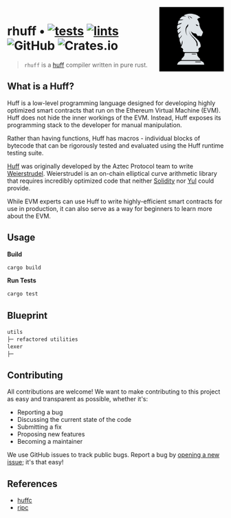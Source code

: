 <img align="right" width="150" height="150" top="100" src="./assets/huff.png">

# rhuff • [![tests](https://github.com/huff-language/rhuff/actions/workflows/tests.yaml/badge.svg)](https://github.com/huff-language/rhuff/actions/workflows/tests.yaml) [![lints](https://github.com/huff-language/rhuff/actions/workflows/lints.yaml/badge.svg)](https://github.com/huff-language/rhuff/actions/workflows/lints.yaml) ![GitHub](https://img.shields.io/github/license/huff-language/rhuff)  ![Crates.io](https://img.shields.io/crates/v/rhuff)

> `rhuff` is a [huff](https://github.com/huff-language) compiler written in pure rust.


## What is a Huff?

Huff is a low-level programming language designed for developing highly optimized smart contracts that run on the Ethereum Virtual Machine (EVM). Huff does not hide the inner workings of the EVM. Instead, Huff exposes its programming stack to the developer for manual manipulation.

Rather than having functions, Huff has macros - individual blocks of bytecode that can be rigorously tested and evaluated using the Huff runtime testing suite.

[Huff](https://github.com/AztecProtocol/huff) was originally developed by the Aztec Protocol team to write [Weierstrudel](https://github.com/aztecprotocol/weierstrudel). Weierstrudel is an on-chain elliptical curve arithmetic library that requires incredibly optimized code that neither [Solidity](https://docs.soliditylang.org/en/v0.8.14/) nor [Yul](https://docs.soliditylang.org/en/v0.8.9/yul.html) could provide.

While EVM experts can use Huff to write highly-efficient smart contracts for use in production, it can also serve as a way for beginners to learn more about the EVM.


## Usage

**Build**
```bash
cargo build
```

**Run Tests**
```bash
cargo test
```


## Blueprint

```ml
utils
├─ refactored utilities
lexer
├─ 
```


## Contributing

All contributions are welcome! We want to make contributing to this project as easy and transparent as possible, whether it's:
  - Reporting a bug
  - Discussing the current state of the code
  - Submitting a fix
  - Proposing new features
  - Becoming a maintainer

We use GitHub issues to track public bugs. Report a bug by [opening a new issue](https://github.com/huff-language/rhuff/issues/new); it's that easy!


## References

- [huffc](https://github.com/huff-language/huffc)
- [ripc](https://github.com/ibraheemdev/ripc)